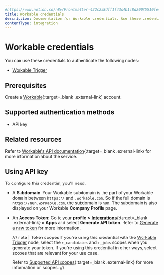 ```yaml
---
#https://www.notion.so/n8n/Frontmatter-432c2b8dff1f43d4b1c8d20075510fe4
title: Workable credentials
description: Documentation for Workable credentials. Use these credentials to authenticate Workable in n8n, a workflow automation platform.
contentType: integration
---
```


# Workable credentials

You can use these credentials to authenticate the following nodes:

- [Workable Trigger](/integrations/builtin/trigger-nodes/n8n-nodes-base.workabletrigger/)

## Prerequisites

Create a [Workable](https://www.workable.com/){:target=_blank .external-link} account.

## Supported authentication methods

- API key

## Related resources

Refer to [Workable's API documentation](https://workable.readme.io/reference/generate-an-access-token){:target=_blank .external-link} for more information about the service.

## Using API key

To configure this credential, you'll need:

- A **Subdomain**: Your Workable subdomain is the part of your Workable domain between `https://` and `.workable.com`. So if the full domain is `https://n8n.workable.com`, the subdomain is `n8n`. The subdomain is also displayed on your Workable **Company Profile** page.
- An **Access Token**: Go to your **profile >** [**Integrations**](https://workable.com/backend/settings/integrations){:target=_blank .external-link} **> Apps** and select **Generate API token**. Refer to [Generate a new token](https://help.workable.com/hc/en-us/articles/115015785428-Generating-revoking-access-tokens-for-Workable-s-API#Generateanewtoken) for more information.

    <!-- vale off -->
    /// note | Token scopes
    If you're using this credential with the [Workable Trigger](/integrations/builtin/trigger-nodes/n8n-nodes-base.workabletrigger/) node, select the `r_candidates` and `r_jobs` scopes when you generate your token. If you're using this credential in other ways, select scopes that are relevant for your use case.

    Refer to [Supported API scopes](https://help.workable.com/hc/en-us/articles/115015785428-Generating-revoking-access-tokens-for-Workable-s-API#SupportedAPIscopes){:target=_blank .external-link} for more information on scopes.
    ///
    <!-- vale on -->

